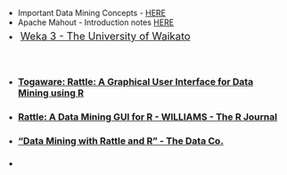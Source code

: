 <ul>
	<li>Important Data Mining Concepts - <a href="https://dl.dropboxusercontent.com/u/6044937/Data%20Science/ImportantDataMiningConcepts.pdf" target="_blank">HERE</a></li>
	<li>Apache Mahout - Introduction notes <a href="https://dl.dropboxusercontent.com/u/6044937/Data%20Science/ApacheMahout.pdf" target="_blank">HERE</a></li>
	<li> <a style="font-size:1.142857143rem;line-height:1.846153846;" href="http://www.cs.waikato.ac.nz/ml/weka/">Weka 3 - The University of Waikato</a></li>
</ul>
&nbsp;
<ul>
	<li>
<h3><a href="http://rattle.togaware.com/">Togaware: Rattle: A Graphical User Interface for Data Mining using R</a></h3>
</li>
	<li>
<h3><a href="http://journal.r-project.org/archive/2009-2/RJournal_2009-2_Williams.pdf">Rattle: A Data Mining GUI for R - WILLIAMS - The R Journal</a></h3>
</li>
	<li>
<h3><a href="http://www.thedata.co/sites/thedata.co/files/u1/McMahon_Data_Mining_Rattle-R.pdf">“Data Mining with Rattle and R” - The Data Co.</a></h3>
</li>
	<li>
<h3></h3>
</li>
</ul>
